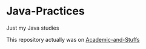 # Java-Practices
Just my Java studies

This repository actually was on [Academic-and-Stuffs](https://github.com/diogoduartec/Academic-and-Stuffs)
